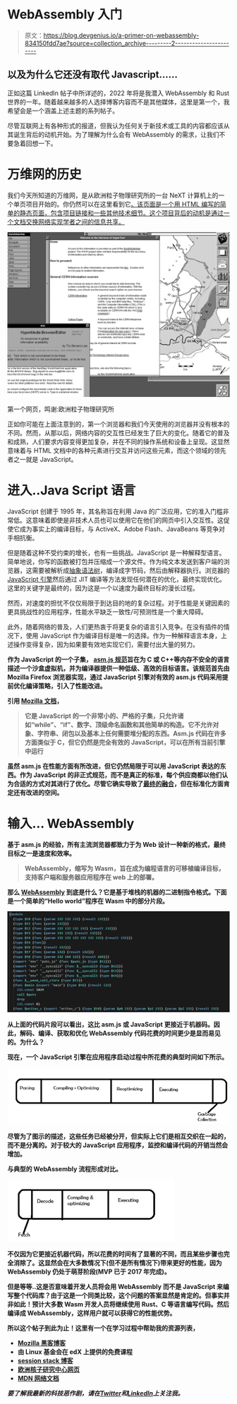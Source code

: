 # WebAssembly 入门

> 原文：<https://blog.devgenius.io/a-primer-on-webassembly-834150fdd7ae?source=collection_archive---------2----------------------->

## 以及为什么它还没有取代 Javascript……

正如这篇 LinkedIn 帖子中所详述的，2022 年将是我潜入 WebAssembly 和 Rust 世界的一年。随着越来越多的人选择博客内容而不是其他媒体，这里是第一个，我希望会是一个涵盖上述主题的系列帖子。

尽管互联网上有各种形式的报道，但我认为任何关于新技术或工具的内容都应该从其诞生背后的动机开始。为了理解为什么会有 WebAssembly 的需求，让我们不要急着回想一下。

# 万维网的历史

我们今天所知道的万维网，是从欧洲粒子物理研究所的一台 NeXT 计算机上的一个单页项目开始的。你仍然可以在这里看到它[。该页面是一个用 HTML 编写的简单的静态页面，包含项目链接和一些其他技术细节。这个项目背后的动机是通过一个文档交换网络实现学者之间的信息共享。](http://info.cern.ch/hypertext/WWW/TheProject.html)

![](img/c8ad0a230e24b0fada9358f10c5189f9.png)

第一个网页，鸣谢:欧洲粒子物理研究所

正如你可能在上面注意到的，第一个浏览器和我们今天使用的浏览器并没有根本的不同。然而，从那以后，网络内容的交互性已经发生了巨大的变化。随着它的普及和成熟，人们要求内容变得更加复杂，并在不同的操作系统和设备上呈现。这显然意味着与 HTML 文档中的各种元素进行交互并访问这些元素，而这个领域的领先者之一就是 JavaScript。

# 进入..Java Script 语言

JavaScript 创建于 1995 年，其名称旨在利用 Java 的广泛应用，它的准入门槛非常低。这意味着即使是非技术人员也可以使用它在他们的网页中引入交互性。这促使它成为事实上的编译目标，与 ActiveX、Adobe Flash、JavaBeans 等竞争对手相抗衡。

但是随着这种不受约束的增长，也有一些挑战。JavaScript 是一种解释型语言。简单地说，你写的函数被打包并压缩成一个源文件。作为纯文本发送到客户端的浏览器，这需要被解析成[抽象语法树](https://en.wikipedia.org/wiki/Abstract_syntax_tree)，编译成字节码，然后由解释器执行。浏览器的 [JavaScript 引擎](https://en.wikipedia.org/wiki/JavaScript_engine)然后通过 JIT 编译等方法发现任何潜在的优化，最终实现优化。这里的关键字是最终的，因为这是一个以速度为最终目标的漫长过程。

然而，对速度的担忧不仅仅局限于到达目的地的复杂过程。对于性能是关键因素的更具挑战性的应用程序，性能水平缺乏一致性/可预测性是一个重大障碍。

此外，随着网络的普及，人们更热衷于将更复杂的语言引入竞争。在没有插件的情况下，使用 JavaScript 作为编译目标是唯一的选择。作为一种解释语言本身，上述操作变得复杂，因为如果要有效地实现它们，需要付出大量的努力。

**作为 JavaScript 的一个子集， [asm.js 规范](http://asmjs.org/spec/latest/)旨在为 C 或 C++等内存不安全的语言描述一个沙盒虚拟机，并为编译器提供一种低级、高效的目标语言。该规范首先由 Mozilla Firefox 浏览器实现，通过 JavaScript 引擎对有效的 asm.js 代码采用提前优化编译策略，引入了性能改进。**

**引用 [Mozilla 文档](https://developer.mozilla.org/en-US/docs/Games/Tools/asm.js?source=post_page)，**

> **它是 JavaScript 的一个非常小的、严格的子集，只允许诸如“while”、“if”、数字、顶级命名函数和其他简单的构造。它不允许对象、字符串、闭包以及基本上任何需要堆分配的东西。Asm.js 代码在许多方面类似于 C，但它仍然是完全有效的 JavaScript，可以在所有当前引擎中运行**

**虽然 asm.js 在性能方面有所改进，但它仍然局限于可以用 JavaScript 表达的东西。作为 JavaScript 的非正式规范，而不是真正的标准，每个供应商都以他们认为合适的方式对其进行了优化。尽管它确实导致了[最终的融合](https://hacks.mozilla.org/2015/03/asm-speedups-everywhere/)，但在标准化方面肯定还有改进的空间。**

# **输入… WebAssembly**

**基于 asm.js 的经验，所有主流浏览器都致力于为 Web 设计一种新的格式，最终目标之一是速度和效率。**

> **WebAssembly，缩写为 Wasm，旨在成为编程语言的可移植编译目标，支持客户端和服务器应用程序在 web 上的部署。**

**那么 [WebAssembly](https://webassembly.org/) 到底是什么？它是基于堆栈的机器的二进制指令格式。下面是一个简单的“Hello world”程序在 Wasm 中的部分片段。**

**![](img/f76cd10bf3bd5c24eb6a119b0f829353.png)**

**从上面的代码片段可以看出，这比 asm.js 或 JavaScript 更接近于机器码。因此，解码、编译、获取和优化 WebAssembly 代码花费的时间更少是显而易见的。为什么？**

**现在，一个 JavaScript 引擎在应用程序启动过程中所花费的典型时间如下所示。**

**![](img/17dcf06a27f03d9bbeaecac4d01d3948.png)**

**尽管为了图示的描述，这些任务已经被分开，但实际上它们是相互交织在一起的，而不是分离的。对于较大的 JavaScript 应用程序，监控和编译代码的开销当然会增加。**

**与典型的 WebAssembly 流程形成对比。**

**![](img/500906258646b8d9369c85c609034d71.png)**

**不仅因为它更接近机器代码，所以花费的时间有了显著的不同，而且某些步骤也完全消除了。这显然会在大多数情况下(但不是所有情况下)带来更好的性能，因为 WebAssembly 仍处于萌芽阶段(MVP 已于 2017 年完成)。**

**但是等等..这是否意味着开发人员将会用 WebAssembly 而不是 JavaScript 来编写整个代码库？由于这是一个同类比较，这个问题的答案显然是肯定的。但事实并非如此！预计大多数 Wasm 开发人员将继续使用 Rust、C 等语言编写代码。然后编译成 WebAssembly，这样用户就可以获得它的性能优势。**

**所以这个帖子到此为止！这里有一个在学习过程中帮助我的资源列表，**

*   **[Mozilla 黑客博客](https://hacks.mozilla.org/)**
*   **由 Linux 基金会在 edX 上提供的免费课程**
*   **[session stack 博客](https://blog.sessionstack.com/)**
*   **[欧洲核子研究中心网页](https://home.cern/science/computing/birth-web/short-history-web)**
*   **[MDN 网络文档](https://developer.mozilla.org/en-US/docs/WebAssembly)**

***要了解我最新的科技恶作剧，请在*[*Twitter*](https://twitter.com/Divya_Mohan02)*和*[*LinkedIn*](https://www.linkedin.com/in/divya-mohan0209/)*上关注我。***
